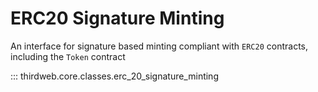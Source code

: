 # ERC20 Signature Minting

An interface for signature based minting compliant with `ERC20` contracts, including the `Token` contract


::: thirdweb.core.classes.erc_20_signature_minting